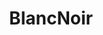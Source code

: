 ---
title: BlancNoir
crosslinks:
- livven
- lookatmexxx
- IncestPorn
- gowild_nsfw
- PrequelMemes
- analfingering
- orgasmcontrol
---